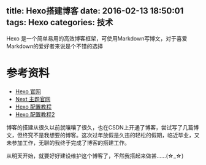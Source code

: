 title: Hexo搭建博客
date: 2016-02-13 18:50:01
tags: Hexo
categories: 技术
---

Hexo 是一个简单易用的高效博客框架，可使用Markdown写博文，对于喜爱Markdown的爱好者来说是个不错的选择
<!--more-->
# 参考资料
- [Hexo 官网](https://hexo.io/zh-cn/docs/index.html)
- [Next 主题官网](http://theme-next.iissnan.com/five-minutes-setup.html)
- [Hexo 配置教程](http://zhiho.github.io/2015/09/26/start-hexo1/)
- [Hexo 配置教程2](http://prozhuchen.github.io/categories/Hexo/)

博客的搭建从很久以前就嚷嚷了很久，也在CSDN上开通了博客，尝试写了几篇博文，但终究不是我想要的博客。这次过年放假是久违的轻松的假期，临近毕业，又未参加工作，无聊的我终于完成了博客的搭建工作。

从明天开始，就要好好建设维护这个博客了，不然我搭起来做甚……(☆_☆)